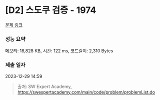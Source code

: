 # [D2] 스도쿠 검증 - 1974 

[문제 링크](https://swexpertacademy.com/main/code/problem/problemDetail.do?contestProbId=AV5Psz16AYEDFAUq) 

### 성능 요약

메모리: 18,828 KB, 시간: 122 ms, 코드길이: 2,310 Bytes

### 제출 일자

2023-12-29 14:59



> 출처: SW Expert Academy, https://swexpertacademy.com/main/code/problem/problemList.do